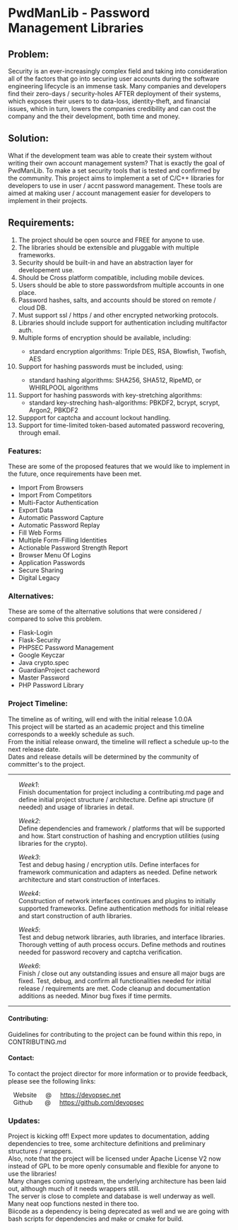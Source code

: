 <h1>PwdManLib - Password Management Libraries</h1>

<h2>Problem:</h2>
</p>
    Security is an ever-increasingly complex field and taking into consideration all of the factors that go into securing
    user accounts during the software engineering lifecycle is an immense task. Many companies and developers find their
    zero-days / security-holes AFTER deployment of their systems, which exposes their users to to data-loss, identity-theft, and financial issues, which in turn, lowers the companies credibility and can cost the company and the their
    development, both time and money.
</p>

<h2>Solution:</h2>
<p>
    What if the development team was able to create their system without writing their own account management system?
    That is exactly the goal of PwdManLib. To make a set security tools that is tested and confirmed by the community.
    This project aims to implement a set of C/C++ libraries for developers to use in user / accnt password management.
    These tools are aimed at making user / account management easier for developers to implement in their projects. 
</p>

<h2>Requirements:</h2>
<ol>
    <li>The project should be open source and FREE for anyone to use.</li>
    <li>The libraries should be extensible and pluggable with multiple frameworks.</li>
    <li>Security  should be built-in and have an abstraction layer for developement use.</li> 
    <li>Should be Cross platform compatible, including mobile devices.</li>
    <li>Users should be able to store passwordsfrom multiple accounts in one place.</li>
    <li>Password hashes, salts, and accounts should be stored on remote / cloud DB.</li>
    <li>Must support ssl / https / and other encrypted networking protocols.</li>
    <li>Libraries should include support for authentication including multifactor auth.</li>
    <li>Multiple forms of encryption should be available, including:</li>
    <ul>
        <li>standard encryption algorithms: Triple DES, RSA, Blowfish, Twofish, AES</li>
    </ul>
    <li>Support for hashing passwords must be included, using:</li>
    <ul>
        <li>standard hashing algorithms: SHA256, SHA512, RipeMD, or WHIRLPOOL algorithms</li>
    </ul>
    <li>Support for hashing passwords with key-stretching algorithms:
    <ul>
        <li>standard key-streching hash-algorithms:  PBKDF2, bcrypt, scrypt, Argon2, PBKDF2
    </ul>
    <li>Suppport for captcha and account lockout handling.
    <li>Support for time-limited token-based automated password recovering, through email.
</ol>

<h3>Features:</h3>
<p>These are some of the proposed features that we would like to implement in the future, once requirements have been met.</p>

<ul>
    <li>Import From Browsers</li>
    <li>Import From Competitors</li>
    <li>Multi-Factor Authentication</li>
    <li>Export Data</li>
    <li>Automatic Password Capture</li>
    <li>Automatic Password Replay</li>
    <li>Fill Web Forms</li>
    <li>Multiple Form-Filling Identities</li>
    <li>Actionable Password Strength Report</li>
    <li>Browser Menu Of Logins</li>
    <li>Application Passwords</li>
    <li>Secure Sharing</li>
    <li>Digital Legacy</li>
</ul>

<h3>Alternatives:</h3>
<p>These are some of the alternative solutions that were considered / compared to solve this problem.</p>

<ul>
    <li>Flask-Login</li>
    <li>Flask-Security</li>        
    <li>PHPSEC Password Management</li>
    <li>Google Keyczar</li>
    <li>Java crypto.spec</li>
    <li>GuardianProject cacheword</li>
    <li>Master Password</li>
    <li>PHP Password Library</li>
</ul>

<h3>Project Timeline:</h3>
<p>
    The timeline as of writing, will end with the initial release 1.0.0A<br>
    This project will be started as an academic project and this timeline corresponds to a weekly schedule as such.<br>
    From the initial release onward, the timeline will reflect a schedule up-to the next release date.<br>
    Dates and release details will be determined by the community of committer's to the project.<br>
</p>

---
<ul>
    <p><em>Week1</em>:<br>Finish documentation for project including a contributing.md page and define initial project structure / architecture.
                      Define api structure (if needed) and usage of libraries in detail.</p>
    <p><em>Week2</em>:<br>Define dependencies and framework / platforms that will be supported and how.
                      Start construction of hashing and encryption utilities (using libraries for the crypto).</p>
    <p><em>Week3</em>:<br>Test and debug hasing / encryption utils. Define interfaces for framework communication and adapters as needed. 
                      Define network architecture and start construction of interfaces.</p>
    <p><em>Week4</em>:<br>Construction of network interfaces continues and plugins to initially supported frameworks. 
                      Define authentication methods for initial release and start construction of auth libraries.</p>
    <p><em>Week5</em>:<br>Test and debug network libraries, auth libraries, and interface libraries. Thorough vetting of auth process occurs. 
                      Define methods and routines needed for password recovery and captcha verification.</p>
    <p><em>Week6</em>:<br>Finish / close out any outstanding issues and ensure all major bugs are fixed. Test, debug, and confirm all functionalities
                      needed for initial release / requirements are met. Code cleanup and documentation additions as needed. Minor bug fixes if time permits.</p>
</ul>

---
<h4>Contributing:</h4>
<p>Guidelines for contributing to the project can be found within this repo, in CONTRIBUTING.md</p>

<h4>Contact:</h4>
<p>To contact the project director for more information or to provide feedback, please see the following links:</p>

&nbsp;&nbsp;    Website          &nbsp; &nbsp;     @    &nbsp; &nbsp;      https://devopsec.net<br>
&nbsp;&nbsp;    Github    &nbsp; &nbsp; &nbsp;     @    &nbsp; &nbsp;      https://github.com/devopsec

<h3>Updates:</h3>
<p>
    Project is kicking off! Expect more updates to documentation, adding dependencies to tree, some architecture definitions and preliminary structures / wrappers.<br>
    Also, note that the project will be licensed under Apache License V2 now instead of GPL  to be more openly consumable and flexible for anyone to use the libraries!<br>
    Many changes coming upstream, the underlying architecture has been laid out, although much of it needs wrappers still.<br>
    The server is close to complete and database is well underway as well. Many neat oop functions nested in there too.<br>
    Biicode as a dependency is being deprecated as well and we are going with bash scripts for dependencies and make or cmake for build.
</p>
